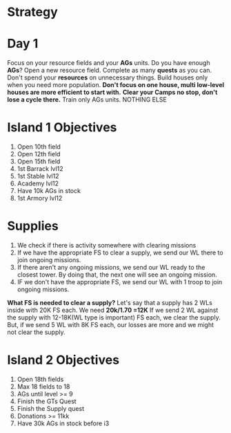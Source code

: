
# Strategy 

# Day 1 
Focus on your resource fields and your **AGs** units. Do you have enough **AGs**? Open a new resource field. Complete as many **quests** as you can. Don't spend your **resources** on unnecessary things. Build houses only when you need more population. **Don't focus on one house, multi low-level houses are more efficient to start with.** **Clear your Camps no stop, don't lose a cycle there.** Train only AGs units. NOTHING ELSE

# Island 1 Objectives
1. Open 10th field
2. Open 12th field
3. Open 15th field
4. 1st Barrack lvl12
5. 1st Stable lvl12
6.  Academy lvl12 
7. Have 10k AGs in stock
8. 1st Armory lvl12


# Supplies 
1. We check if there is activity somewhere with clearing missions 
2. If we have the appropriate FS to clear a supply, we send our WL there to join ongoing missions. 
3. If there aren't any ongoing missions, we send our WL ready to the closest tower. By doing that, the next one will see an ongoing mission. 
4. IF we don't have the appropriate FS, we send our WL with 1 troop to join ongoing missions.

**What FS is needed to clear a supply?** Let's say that a supply has 2 WLs inside with 20K FS each. We need **20k/1.70 =12K** If we send 2 WL against the supply with 12-18K(WL type is important) FS each, we clear the supply. But, if we send 5 WL with 8K FS each, our losses are more and we might not clear the supply.

# Island 2 Objectives
1. Open 18th fields 
2. Max 18 fields to 18 
3. AGs until level >= 9
4. Finish the GTs Quest
5. Finish the Supply quest
6. Donations >= 11kk
7. Have 30k AGs in stock before i3




